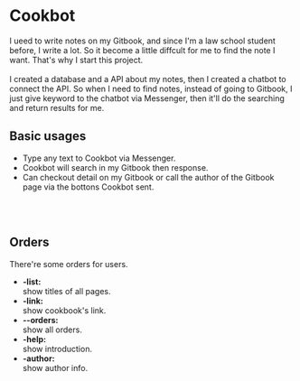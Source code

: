 # Cookbot
I ueed to write notes on my Gitbook, and since I'm a law school student before, I write a lot. So it become a little diffcult for me to find the note I want. That's why I start this project.
<br>
<br>
I created a database and a API about my notes, then I created a chatbot to connect the API. So when I need to find notes, instead of going to Gitbook, I just give keyword to the chatbot via Messenger, then it'll do the searching and return results for me.

## Basic usages
- Type any text to Cookbot via Messenger.
- Cookbot will search in my Gitbook then response.
- Can checkout detail on my Gitbook or call the author of the Gitbook page via the bottons Cookbot sent.
<br>
<br>

## Orders
There're some orders for users.
- **-list:** <br>
      show titles of all pages. 
- **-link:** <br>
      show cookbook's link.
- **--orders:** <br> 
      show all orders.
- **-help:** <br>
      show introduction.
- **-author:** <br>
      show author info.
